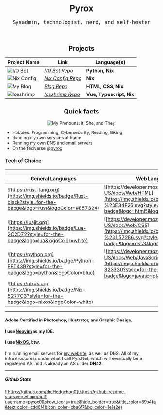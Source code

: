 <div align="center" style="border-bottom: none;">
<h1 style="border-bottom: unset;">Pyrox</h1>
<big><pre>Sysadmin, technologist, nerd, and self-hoster</pre></big>
<br>

<h2>Projects</h2>

| Project Name |                        Link                        |     Language(s)    |
|--------------|----------------------------------------------------|--------------------|
| ![I/O Bot](https://img.shields.io/badge/I%2FO%20Bot-11111b?style=for-the-badge&labelColor=181825&link=https%3A%2F%2Fgit.pyrox.dev%2Fpyrox%2Fnix) | *[I/O Bot Repo](https://git.pyrox.dev/pyrox/io-bot)* | **Python, Nix** |
|  ![Nix Config](https://img.shields.io/badge/Nix%20Config-11111b?style=for-the-badge&labelColor=181825&link=https%3A%2F%2Fgit.pyrox.dev%2Fpyrox%2Fnix) | *[Nix Config Repo](https://git.pyrox.dev/pyrox/nix)* | **Nix** |
| ![My Blog](https://img.shields.io/badge/My%20Blog-11111b?style=for-the-badge&labelColor=181825&link=https%3A%2F%2Fgit.pyrox.dev%2Fpyrox%2Fnix) | *[Blog Repo](https://git.gay/pyrox/blog)* | **HTML, CSS, Nix** |
| ![Iceshrimp](https://img.shields.io/badge/Iceshrimp-11111b?style=for-the-badge&labelColor=181825&link=https%3A%2F%2Ficeshrimp.dev%2Fpyrox%3Ftab%3Dactivity) | *[Iceshrimp Repo](https://iceshrimp.dev/iceshrimp/iceshrimp)* | **Vue, Typescript, Nix** |


<h2>Quick facts</h2>

<img src="https://img.shields.io/endpoint?url=https%3A%2F%2Fpronoundb.org%2Fshields%2F6202ad6df0cf73b1a319f7dd.json&style=for-the-badge&labelColor=%23cdd6f4&color=%231e1e2e" alt="My Pronouns: It, She, and They." />
</div>

- Hobbies: Programming, Cybersecurity, Reading, Biking
- Running my own services at home
- Running my own DNS and email servers
- On the fediverse [@pyrox](https://soc.pyrox.dev/@pyrox)

<h3>Tech of Choice</h3>

---
| General Languages | Web Languages | Other Technologies |
|-|-|-|
| ![https://rust-lang.org](https://img.shields.io/badge/Rust-black?style=for-the-badge&logo=rust&logoColor=#E57324) | ![https://developer.mozilla.org/en-US/docs/Web/HTML](https://img.shields.io/badge/html5-%23E34F26.svg?style=for-the-badge&logo=html5&logoColor=white) | ![https://git-scm.com](https://img.shields.io/badge/git-%23F05033.svg?style=for-the-badge&logo=git&logoColor=white) | 
| ![https://luajit.org](https://img.shields.io/badge/Lua-2C2D72?style=for-the-badge&logo=lua&logoColor=white) | ![https://developer.mozilla.org/en-US/docs/Web/CSS](https://img.shields.io/badge/css3-%231572B6.svg?style=for-the-badge&logo=css3&logoColor=white) | ![https://codeberg.org/pyrox](https://img.shields.io/badge/-Codeberg-2185D0?style=for-the-badge&logo=codeberg&logoColor=white) |
| ![https://python.org](https://img.shields.io/badge/Python-FFD43B?style=for-the-badge&logo=python&logoColor=blue) | ![https://developer.mozilla.org/en-US/docs/Web/JavaScript](https://img.shields.io/badge/JavaScript-323330?style=for-the-badge&logo=javascript&logoColor=F7DF1E) | ![https://github.com/Pyrox0](https://img.shields.io/badge/github-%23121011.svg?style=for-the-badge&logo=github&logoColor=white) |
| ![https://nixos.org](https://img.shields.io/badge/Nix-5277C3?style=for-the-badge&logo=nixos&logoColor=white) | | ![https://nixos.org](https://img.shields.io/badge/Nix-5277C3?style=for-the-badge&logo=nixos&logoColor=white) |

---

#### Adobe Certified in Photoshop, Illustrator, and Graphic Design.

#### I use [Neovim](https://neovim.io) as my IDE.

#### I use [NixOS](https://nixos.org), btw.

I'm running email servers for [my website](https://pyrox.dev), as well as DNS. All of my infrastructure is under what I call PyroNet, which will eventually be a registered AS, and is already an AS under **DN42**.


---
##### Github Stats
![https://github.com/theHedgehog0](https://github-readme-stats.vercel.app/api?username=pyrox0&show_icons=true&hide_border=true&title_color=89b4fa&text_color=cdd6f4&icon_color=cba6f7&bg_color=1e1e2e)
